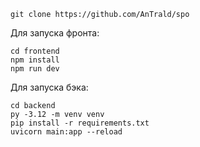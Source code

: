 ```
git clone https://github.com/AnTrald/spo
```

Для запуска фронта:
```
cd frontend
npm install
npm run dev
```

Для запуска бэка:
```
cd backend
py -3.12 -m venv venv
pip install -r requirements.txt
uvicorn main:app --reload
```
